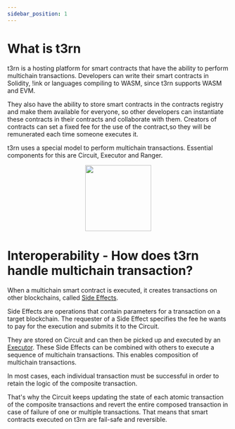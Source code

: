 ```yaml
---
sidebar_position: 1
---
```


# What is t3rn

t3rn is a hosting platform for smart contracts that have the ability to perform multichain transactions.
Developers can write their smart contracts in Solidity, !ink or languages compiling to WASM, since t3rn supports WASM and EVM.

They also have the ability to store smart contracts in the contracts registry and make them available for everyone, so other developers can instantiate these contracts in their contracts and collaborate with them.
Creators of contracts can set a fixed fee for the use of the contract,so they will be remunerated each time someone executes it.

t3rn uses a special model to perform multichain transactions. Essential components for this are Circuit, Executor and Ranger.


<p align="center">
    <img height="150" src="/img/t3rn-overview.png?raw=true"/>
</p>


# Interoperability - How does t3rn handle multichain transaction?
When a multichain smart contract is executed, it creates transactions on other blockchains, called [Side Effects](components/sfx/sfx-overview).

Side Effects are operations that contain parameters for a transaction on a target blockchain. The requester of a Side Effect specifies the fee he wants to pay for the execution and submits it to the Circuit. 

They are stored on Circuit and can then be picked up and executed by an [Executor](/components/executor-overview).
These Side Effects can be combined with others to execute a sequence of multichain transactions. This enables composition of multichain transactions.

In most cases, each individual transaction must be successful in order to retain the logic of the composite transaction.

That's why the Circuit keeps updating the state of each atomic transaction of the composite transactions and revert the entire composed transaction in case of failure of one or multiple transactions. 
That means that smart contracts executed on t3rn are fail-safe and reversible.




